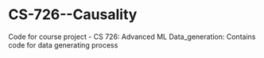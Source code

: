 # CS-726--Causality
Code for course project - CS 726: Advanced ML
Data_generation: Contains code for data generating process
